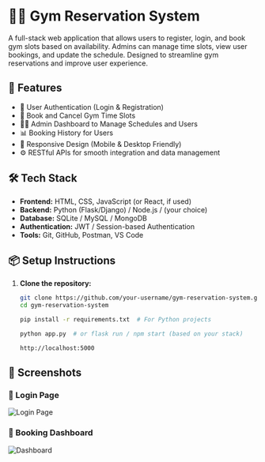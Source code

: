 # 🏋️‍♂️ Gym Reservation System

A full-stack web application that allows users to register, login, and book gym slots based on availability. Admins can manage time slots, view user bookings, and update the schedule. Designed to streamline gym reservations and improve user experience.

## 🚀 Features

- 🔐 User Authentication (Login & Registration)
- 📅 Book and Cancel Gym Time Slots
- 🧑‍💼 Admin Dashboard to Manage Schedules and Users
- 📊 Booking History for Users
- 📱 Responsive Design (Mobile & Desktop Friendly)
- ⚙️ RESTful APIs for smooth integration and data management

## 🛠️ Tech Stack

- **Frontend:** HTML, CSS, JavaScript (or React, if used)
- **Backend:** Python (Flask/Django) / Node.js / (your choice)
- **Database:** SQLite / MySQL / MongoDB
- **Authentication:** JWT / Session-based Authentication
- **Tools:** Git, GitHub, Postman, VS Code

## 📦 Setup Instructions

1. **Clone the repository:**
   ```bash
   git clone https://github.com/your-username/gym-reservation-system.git
   cd gym-reservation-system

   pip install -r requirements.txt  # For Python projects

   python app.py  # or flask run / npm start (based on your stack)

   http://localhost:5000


## 📸 Screenshots

### 🔐 Login Page
![Login Page](screenshots/)

### 📅 Booking Dashboard
![Dashboard](screenshots/dashboard.png)


   
